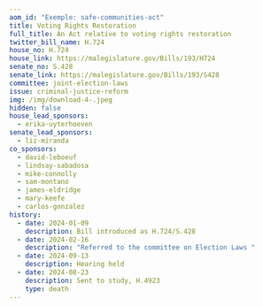 ```yaml
---
aom_id: "Exemple: safe-communities-act"
title: Voting Rights Restoration
full_title: An Act relative to voting rights restoration
twitter_bill_name: H.724
house_no: H.724
house_link: https://malegislature.gov/Bills/193/H724
senate_no: S.428
senate_link: https://malegislature.gov/Bills/193/S428
committee: joint-election-laws
issue: criminal-justice-reform
img: /img/download-4-.jpeg
hidden: false
house_lead_sponsors:
  - erika-uyterhoeven
senate_lead_sponsors:
  - liz-miranda
co_sponsors:
  - david-leboeuf
  - lindsay-sabadosa
  - mike-connolly
  - sam-montano
  - james-eldridge
  - mary-keefe
  - carlos-gonzalez
history:
  - date: 2024-01-09
    description: Bill introduced as H.724/S.428
  - date: 2024-02-16
    description: "Referred to the committee on Election Laws "
  - date: 2024-09-13
    description: Hearing held
  - date: 2024-08-23
    description: Sent to study, H.4923
    type: death
---
```

